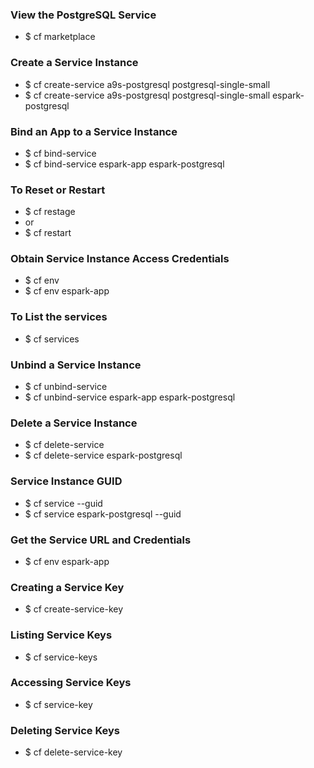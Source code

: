 ### View the PostgreSQL Service
* $ cf marketplace

### Create a Service Instance
* $ cf create-service a9s-postgresql postgresql-single-small <service-name>
* $ cf create-service a9s-postgresql postgresql-single-small espark-postgresql

### Bind an App to a Service Instance
* $ cf bind-service <application-name> <service-name>
* $ cf bind-service espark-app espark-postgresql

### To Reset or Restart
* $ cf restage 
* or 
* $ cf restart

### Obtain Service Instance Access Credentials
* $ cf env <application-name>
* $ cf env espark-app

### To List the services 
* $ cf services

### Unbind a Service Instance
* $ cf unbind-service <application-name> <service-name>
* $ cf unbind-service espark-app espark-postgresql

### Delete a Service Instance
* $ cf delete-service <service-name>
* $ cf delete-service espark-postgresql

### Service Instance GUID
* $ cf service <service-name> --guid
* $ cf service espark-postgresql --guid

### Get the Service URL and Credentials
* $ cf env espark-app

### Creating a Service Key
* $ cf create-service-key <instance-name> <key-name>

### Listing Service Keys
* $ cf service-keys <instance-name>

### Accessing Service Keys
* $ cf service-key <instance-name> <key-name>

### Deleting Service Keys
* $ cf delete-service-key <instance-name> <key-name>








